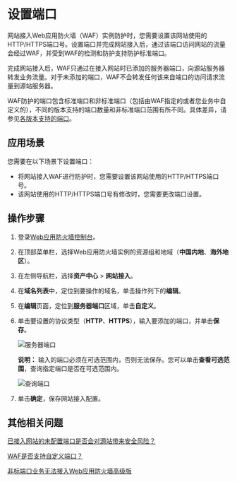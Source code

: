 # 设置端口

网站接入Web应用防火墙（WAF）实例防护时，您需要设置该网站使用的HTTP/HTTPS端口号。设置端口并完成网站接入后，通过该端口访问网站的流量会经过WAF，并受到WAF的检测和防护支持防护标准端口。

完成网站接入后，WAF只通过在接入网站时已添加的服务器端口，向源站服务器转发业务流量。对于未添加的端口，WAF不会转发任何该来自端口的访问请求流量到源站服务器。

WAF防护的端口包含标准端口和非标准端口（包括由WAF指定的或者您业务中自定义的），不同的版本支持的端口数量和非标准端口范围有所不同。具体差异，请参见[各版本支持的端口](/intl.zh-CN/接入WAF/WAF支持的端口.md)。

## 应用场景

您需要在以下场景下设置端口：

-   将网站接入WAF进行防护时，您需要设置该网站使用的HTTP/HTTPS端口号。
-   该网站使用的HTTP/HTTPS端口号有修改时，您需要更改端口设置。

## 操作步骤

1.  登录[Web应用防火墙控制台](https://yundun.console.aliyun.com/?p=waf)。

2.  在顶部菜单栏，选择Web应用防火墙实例的资源组和地域（**中国内地**、**海外地区**）。

3.  在左侧导航栏，选择**资产中心** \> **网站接入**。

4.  在**域名列表**中，定位到要操作的域名，单击操作列下的**编辑**。

5.  在**编辑**页面，定位到**服务器端口**区域，单击**自定义**。

6.  单击要设置的协议类型（**HTTP**、**HTTPS**），输入要添加的端口，并单击**保存**。

    ![服务器端口](https://static-aliyun-doc.oss-accelerate.aliyuncs.com/assets/img/zh-CN/8011549951/p102177.png)

    **说明：** 输入的端口必须在可选范围内，否则无法保存。您可以单击**查看可选范围**，查询指定端口是否在可选范围内。

    ![查询端口](https://static-aliyun-doc.oss-accelerate.aliyuncs.com/assets/img/zh-CN/8011549951/p102191.png)

7.  单击**确定**，保存网站接入配置。


## 其他相关问题

[已接入网站的未配置端口是否会对源站带来安全风险？]()

[WAF是否支持自定义端口？]()

[非标端口业务无法接入Web应用防火墙高级版]()

